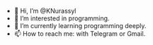- 👋 Hi, I’m @KNurassyl
- 👀 I’m interested in programming.
- 🌱 I’m currently learning programming deeply.
- 📫 How to reach me: with Telegram or Gmail.

<!---
KNurassyl/KNurassyl is a ✨ special ✨ repository because its `README.md` (this file) appears on your GitHub profile.
You can click the Preview link to take a look at your changes.
--->
